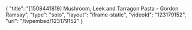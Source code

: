 {
    "title": "[1508441819] Mushroom, Leek and Tarragon Pasta - Gordon Ramsay",
    "type": "solo",
    "layout": "iframe-static",
    "videoId": "123179152",
    "url": "\/tvpembed\/123179152"
}